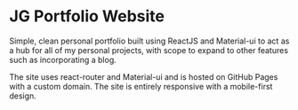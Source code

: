 # JG Portfolio Website

Simple, clean personal portfolio built using ReactJS and Material-ui to act as a hub for all of my personal projects, with scope to expand to other features such as incorporating a blog.

The site uses react-router and Material-ui and is hosted on GitHub Pages with a custom domain. The site is entirely responsive with a mobile-first design.
